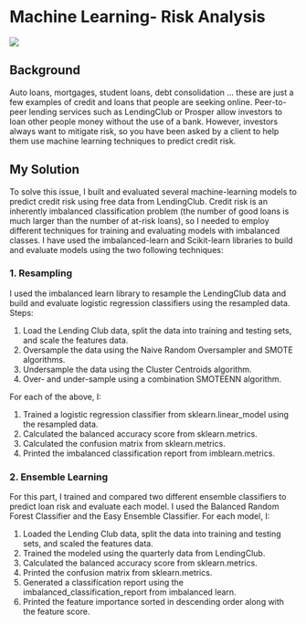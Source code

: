 # Machine Learning- Risk Analysis
![](https://user-images.githubusercontent.com/62320593/95018376-525c2e80-062d-11eb-9de6-c5bbf0b1f436.jpg)

## Background 
Auto loans, mortgages, student loans, debt consolidation ... these are just a few examples of credit and loans that people are seeking online. Peer-to-peer lending services such as LendingClub or Prosper allow investors to loan other people money without the use of a bank. However, investors always want to mitigate risk, so you have been asked by a client to help them use machine learning techniques to predict credit risk.

## My Solution 
To solve this issue, I built and evaluated several machine-learning models to predict credit risk using free data from LendingClub. Credit risk is an inherently imbalanced classification problem (the number of good loans is much larger than the number of at-risk loans), so I needed to employ different techniques for training and evaluating models with imbalanced classes. I have used the imbalanced-learn and Scikit-learn libraries to build and evaluate models using the two following techniques:

### 1. Resampling
I used the imbalanced learn library to resample the LendingClub data and build and evaluate logistic regression classifiers using the resampled data. Steps:

  1. Load the Lending Club data, split the data into training and testing sets, and scale the features data.
  2. Oversample the data using the Naive Random Oversampler and SMOTE algorithms.
  3. Undersample the data using the Cluster Centroids algorithm.
  4. Over- and under-sample using a combination SMOTEENN algorithm.
 
For each of the above, I:

  1. Trained a logistic regression classifier from sklearn.linear_model using the resampled data.
  2. Calculated the balanced accuracy score from sklearn.metrics.
  3. Calculated the confusion matrix from sklearn.metrics.
  4. Printed the imbalanced classification report from imblearn.metrics.


### 2. Ensemble Learning 
For this part, I trained and compared two different ensemble classifiers to predict loan risk and evaluate each model. I used the Balanced Random Forest Classifier and the Easy Ensemble Classifier. For each model, I:

  1. Loaded the Lending Club data, split the data into training and testing sets, and scaled the features data.
  2. Trained the modeled using the quarterly data from LendingClub.
  3. Calculated the balanced accuracy score from sklearn.metrics.
  4. Printed the confusion matrix from sklearn.metrics.
  5. Generated a classification report using the imbalanced_classification_report from imbalanced learn.
  6. Printed the feature importance sorted in descending order along with the feature score.
